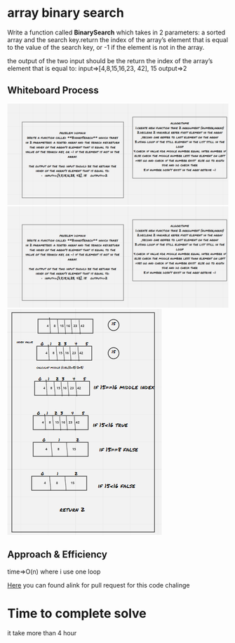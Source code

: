 # array binary search
Write a function called **BinarySearch** which takes in 2 parameters: a sorted array and the search key.return the index of the array’s element that is equal to the value of the search key, or -1 if the element is not in the array.

the output of the two input should be the return the index of the array’s element that is equal to:
input=>[4,8,15,16,23, 42], 15	output=>2



## Whiteboard Process
![whiteBord1](whiteBord3.1.PNG)
![whiteBord2](whiteBord3.1.PNG)
![whiteBord3](whiteBord3.3.PNG)


## Approach & Efficiency
time=>O(n)
where i use one loop

[Here](https://github.com/monaSalih/data-structures-and-algorithms/tree/array-binary-search) you can found alink for pull request for this code chalinge
<!-- What approach did you take? Discuss Why. What is the Big O space/time for this approach? -->

# Time to complete solve
it take more than 4 hour

